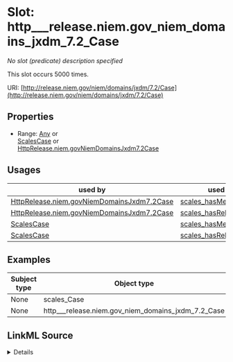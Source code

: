 

# Slot: http___release.niem.gov_niem_domains_jxdm_7.2_Case


_No slot (predicate) description specified_






This slot occurs 5000 times.


URI: [http://release.niem.gov/niem/domains/jxdm/7.2/Case](http://release.niem.gov/niem/domains/jxdm/7.2/Case)



<!-- no inheritance hierarchy -->








## Properties

* Range: [Any](../classes/Any.md)&nbsp;or&nbsp;<br />[ScalesCase](../classes/ScalesCase.md)&nbsp;or&nbsp;<br />[HttpRelease.niem.govNiemDomainsJxdm7.2Case](../classes/HttpRelease.niem.govNiemDomainsJxdm7.2Case.md)

## Usages

| used by | used in | type | used |
| ---  | --- | --- | --- |
| [HttpRelease.niem.govNiemDomainsJxdm7.2Case](../classes/HttpRelease.niem.govNiemDomainsJxdm7.2Case.md) | [scales_hasMemberCase](../slots/scales_hasMemberCase.md) | any_of[range] | [HttpRelease.niem.govNiemDomainsJxdm7.2Case](../classes/HttpRelease.niem.govNiemDomainsJxdm7.2Case.md) |
| [HttpRelease.niem.govNiemDomainsJxdm7.2Case](../classes/HttpRelease.niem.govNiemDomainsJxdm7.2Case.md) | [scales_hasRelatedCase](../slots/scales_hasRelatedCase.md) | any_of[range] | [HttpRelease.niem.govNiemDomainsJxdm7.2Case](../classes/HttpRelease.niem.govNiemDomainsJxdm7.2Case.md) |
| [ScalesCase](../classes/ScalesCase.md) | [scales_hasMemberCase](../slots/scales_hasMemberCase.md) | any_of[range] | [HttpRelease.niem.govNiemDomainsJxdm7.2Case](../classes/HttpRelease.niem.govNiemDomainsJxdm7.2Case.md) |
| [ScalesCase](../classes/ScalesCase.md) | [scales_hasRelatedCase](../slots/scales_hasRelatedCase.md) | any_of[range] | [HttpRelease.niem.govNiemDomainsJxdm7.2Case](../classes/HttpRelease.niem.govNiemDomainsJxdm7.2Case.md) |







## Examples

| Subject type | Object type | Example subject | Example object | Occurrences |
| --- | --- | --- | --- | --- |
| None | scales_Case | _:@0 | scales:CivilCase | 5000 |
| None | http___release.niem.gov_niem_domains_jxdm_7.2_Case | _:@0 | scales:CivilCase | 5000 |




## LinkML Source

<details>

```yaml
name: http___release.niem.gov_niem_domains_jxdm_7.2_Case
annotations:
  count:
    tag: count
    value: 5000
  http___release.niem.gov_niem_domains_jxdm_7.2_Case:
    tag: http___release.niem.gov_niem_domains_jxdm_7.2_Case
    value: 5000
  scales_Case:
    tag: scales_Case
    value: 5000
description: No slot (predicate) description specified
examples:
- object:
    example_object: scales:CivilCase
    example_object_type: scales_Case
    example_predicate: http://release.niem.gov/niem/domains/jxdm/7.2/Case
    example_subject: _:@0
    example_subject_type: None
- object:
    example_object: scales:CivilCase
    example_object_type: http___release.niem.gov_niem_domains_jxdm_7.2_Case
    example_predicate: http://release.niem.gov/niem/domains/jxdm/7.2/Case
    example_subject: _:@0
    example_subject_type: None
from_schema: scales-kg
rank: 1000
slot_uri: http://release.niem.gov/niem/domains/jxdm/7.2/Case
alias: http___release.niem.gov_niem_domains_jxdm_7.2_Case
range: Any
any_of:
- range: scales_Case
- range: http___release.niem.gov_niem_domains_jxdm_7.2_Case

```
</details>